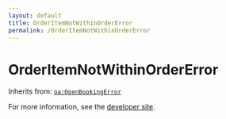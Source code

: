 ```yaml
---
layout: default
title: OrderItemNotWithinOrderError
permalink: /OrderItemNotWithinOrderError
---
```


# OrderItemNotWithinOrderError


Inherits from: [`oa:OpenBookingError`](https://openactive.io/OpenBookingError)

For more information, see the [developer site](https://developer.openactive.io/data-model/types/).
